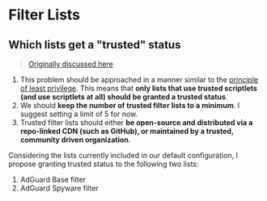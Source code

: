 # Filter Lists

## Which lists get a "trusted" status

> [Originally discussed here](https://github.com/anfragment/zen/issues/147#issuecomment-2521317897)

1. This problem should be approached in a manner similar to the [principle of least privilege](https://en.wikipedia.org/wiki/Principle_of_least_privilege). This means that **only lists that use trusted scriptlets (and use scriptlets at all) should be granted a trusted status**.
2. We should **keep the number of trusted filter lists to a minimum**. I suggest setting a limit of 5 for now.
3. Trusted filter lists should either **be open-source and distributed via a repo-linked CDN (such as GitHub), or maintained by a trusted, community driven organization**.

Considering the lists currently included in our default configuration, I propose granting trusted status to the following two lists:
1. AdGuard Base filter
2. AdGuard Spyware filter
